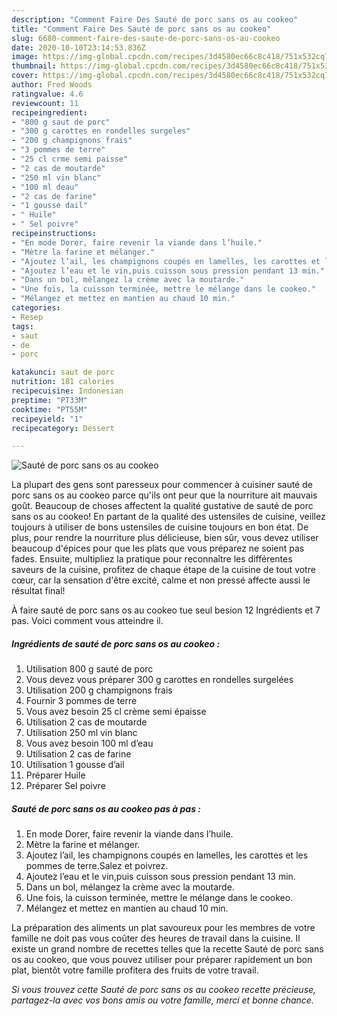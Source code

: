 ```yaml
---
description: "Comment Faire Des Sauté de porc sans os au cookeo"
title: "Comment Faire Des Sauté de porc sans os au cookeo"
slug: 6680-comment-faire-des-saute-de-porc-sans-os-au-cookeo
date: 2020-10-10T23:14:53.836Z
image: https://img-global.cpcdn.com/recipes/3d4580ec66c8c418/751x532cq70/saute-de-porc-sans-os-au-cookeo-photo-principale-de-la-recette.jpg
thumbnail: https://img-global.cpcdn.com/recipes/3d4580ec66c8c418/751x532cq70/saute-de-porc-sans-os-au-cookeo-photo-principale-de-la-recette.jpg
cover: https://img-global.cpcdn.com/recipes/3d4580ec66c8c418/751x532cq70/saute-de-porc-sans-os-au-cookeo-photo-principale-de-la-recette.jpg
author: Fred Woods
ratingvalue: 4.6
reviewcount: 11
recipeingredient:
- "800 g saut de porc"
- "300 g carottes en rondelles surgeles"
- "200 g champignons frais"
- "3 pommes de terre"
- "25 cl crme semi paisse"
- "2 cas de moutarde"
- "250 ml vin blanc"
- "100 ml deau"
- "2 cas de farine"
- "1 gousse dail"
- " Huile"
- " Sel poivre"
recipeinstructions:
- "En mode Dorer, faire revenir la viande dans l’huile."
- "Mètre la farine et mélanger."
- "Ajoutez l’ail, les champignons coupés en lamelles, les carottes et les pommes de terre.Salez et poivrez."
- "Ajoutez l’eau et le vin,puis cuisson sous pression pendant 13 min."
- "Dans un bol, mélangez la crème avec la moutarde."
- "Une fois, la cuisson terminée, mettre le mélange dans le cookeo."
- "Mélangez et mettez en mantien au chaud 10 min."
categories:
- Resep
tags:
- saut
- de
- porc

katakunci: saut de porc 
nutrition: 181 calories
recipecuisine: Indonesian
preptime: "PT33M"
cooktime: "PT55M"
recipeyield: "1"
recipecategory: Dessert

---
```



![Sauté de porc sans os au cookeo](https://img-global.cpcdn.com/recipes/3d4580ec66c8c418/751x532cq70/saute-de-porc-sans-os-au-cookeo-photo-principale-de-la-recette.jpg)

La plupart des gens sont paresseux pour commencer à cuisiner sauté de porc sans os au cookeo parce qu'ils ont peur que la nourriture ait mauvais goût. Beaucoup de choses affectent la qualité gustative de sauté de porc sans os au cookeo! En partant de la qualité des ustensiles de cuisine, veillez toujours à utiliser de bons ustensiles de cuisine toujours en bon état. De plus, pour rendre la nourriture plus délicieuse, bien sûr, vous devez utiliser beaucoup d'épices pour que les plats que vous préparez ne soient pas fades. Ensuite, multipliez la pratique pour reconnaître les différentes saveurs de la cuisine, profitez de chaque étape de la cuisine de tout votre cœur, car la sensation d'être excité, calme et non pressé affecte aussi le résultat final!

<!--inarticleads1-->

À faire sauté de porc sans os au cookeo tue seul besion 12 Ingrédients et 7 pas. Voici comment vous atteindre il.

##### Ingrédients de sauté de porc sans os au cookeo :

1. Utilisation 800 g sauté de porc
1. Vous devez vous préparer 300 g carottes en rondelles surgelées
1. Utilisation 200 g champignons frais
1. Fournir 3 pommes de terre
1. Vous avez besoin 25 cl crème semi épaisse
1. Utilisation 2 cas de moutarde
1. Utilisation 250 ml vin blanc
1. Vous avez besoin 100 ml d’eau
1. Utilisation 2 cas de farine
1. Utilisation 1 gousse d’ail
1. Préparer  Huile
1. Préparer  Sel poivre




<!--inarticleads2-->

##### Sauté de porc sans os au cookeo pas à pas :

1. En mode Dorer, faire revenir la viande dans l’huile.
1. Mètre la farine et mélanger.
1. Ajoutez l’ail, les champignons coupés en lamelles, les carottes et les pommes de terre.Salez et poivrez.
1. Ajoutez l’eau et le vin,puis cuisson sous pression pendant 13 min.
1. Dans un bol, mélangez la crème avec la moutarde.
1. Une fois, la cuisson terminée, mettre le mélange dans le cookeo.
1. Mélangez et mettez en mantien au chaud 10 min.




<!--inarticleads1-->

<p>
La préparation des aliments un plat savoureux pour les membres de votre famille ne doit pas vous coûter des heures de travail dans la cuisine. Il existe un grand nombre de recettes telles que la recette Sauté de porc sans os au cookeo, que vous pouvez utiliser pour préparer rapidement un bon plat, bientôt votre famille profitera des fruits de votre travail.
</p>

<p>
<i>Si vous trouvez cette Sauté de porc sans os au cookeo recette précieuse, partagez-la avec vos bons amis ou votre famille, merci et bonne chance.</i>
</p>
